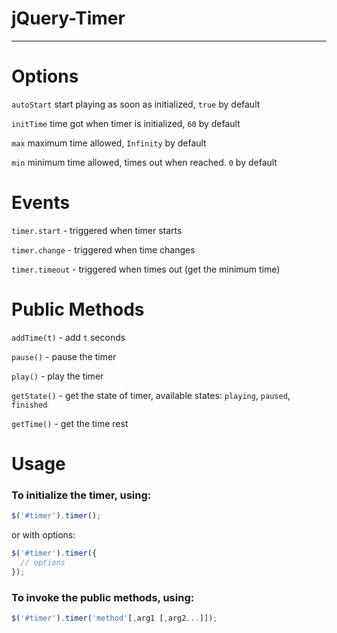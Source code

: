 # jQuery-Timer

---------------

# Options

`autoStart` start playing as soon as initialized, `true` by default

`initTime` time got when timer is initialized, `60` by default

`max` maximum time allowed, `Infinity` by default

`min` minimum time allowed, times out when reached. `0` by default

# Events

`timer.start` - triggered when timer starts

`timer.change` - triggered when time changes

`timer.timeout` - triggered when times out (get the minimum time)

# Public Methods

`addTime(t)` - add `t` seconds

`pause()` - pause the timer

`play()` - play the timer

`getState()` - get the state of timer, available states: `playing`, `paused`, `finished`

`getTime()` - get the time rest

# Usage

### To initialize the timer, using: 

```javascript
$('#timer').timer();
```

or with options: 

```javascript
$('#timer').timer({
  // options
});
```

### To invoke the public methods, using:

```javascript
$('#timer').timer('method'[,arg1 [,arg2...]]);
```
